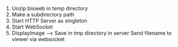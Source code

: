 1. Unzip bisweb in temp directory
2. Make a subdirectory path
2. Start HTTP Server as singleton
3. Start WebSocket
4. DisplayImage -->
    Save in tmp directory in server
    Send filename to viewer via websocket
    
